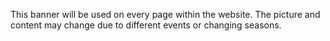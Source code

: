 This banner will be used on every page within the website. The picture and content may change due to different events or changing seasons.
